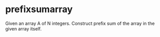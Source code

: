 # prefixsumarray
Given an array A of N integers. Construct prefix sum of the array in the given array itself.
